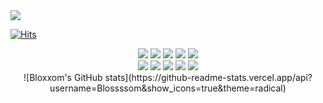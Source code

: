 <img src="https://capsule-render.vercel.app/api?type=waving&color=timeAuto&height=300&section=header&text=BloxxomGit&fontSize=90&fontColor=d6ace6" />




<!--
**Blossssom/Blossssom** is a ✨ _special_ ✨ repository because its `README.md` (this file) appears on your GitHub profile.

Here are some ideas to get you started:

- 🔭 I’m currently working on ...
- 🌱 I’m currently learning ...
- 👯 I’m looking to collaborate on ...
- 🤔 I’m looking for help with ...
- 💬 Ask me about ...
- 📫 How to reach me: ...
- 😄 Pronouns: ...
- ⚡ Fun fact: ...
-->

[![Hits](https://hits.seeyoufarm.com/api/count/incr/badge.svg?url=https%3A%2F%2Fgithub.com%2FBlossssom%2Fhit-counter&count_bg=%239772FB&title_bg=%23764AF1&icon=&icon_color=%23B28585&title=hits&edge_flat=true)](https://hits.seeyoufarm.com)
<div width="80%" align="center">
  <img src="https://img.shields.io/badge/JavaScript-%23F7DF1E?style=flat-square&logo=JavaScript&logoColor=white" />
  <img src="https://img.shields.io/badge/-React-%2361DAFB?style=flat-square&logoWidth=20&logo=React&logoColor=white" />
  <img src="https://img.shields.io/badge/-HTML-%23E34F26?style=flat-square&logoWidth=20&logo=HTML5&logoColor=white" />
  <img src="https://img.shields.io/badge/-CSS-%231572B6?style=flat-square&logoWidth=20&logo=CSS3&logoColor=white" />
  <img src="https://img.shields.io/badge/-nodeJS-%23339933?style=flat-square&logoWidth=20&logo=Node.js&logoColor=white" />
  <br>
  <img src="https://img.shields.io/badge/-typeScript-%233178C6?style=flat-square&logoWidth=20&logo=TypeScript&logoColor=white" />
  <img src="https://img.shields.io/badge/-Redux-%23764ABC?style=flat-square&logoWidth=20&logo=Redux&logoColor=white" />
  <img src="https://img.shields.io/badge/-Github-%23181717?style=flat-square&logoWidth=20&logo=GitHub&logoColor=white" />
  <img src="https://img.shields.io/badge/-Python-%233776AB?style=flat-square&logoWidth=20&logo=Python&logoColor=white" />
  <img src="https://img.shields.io/badge/-Styled--Component-%23DB7093?style=flat-square&logoWidth=20&logo=styled-components&logoColor=white" />
 </div>

<div align="center">
  ![Bloxxom's GitHub stats](https://github-readme-stats.vercel.app/api?username=Blossssom&show_icons=true&theme=radical)
</div>
